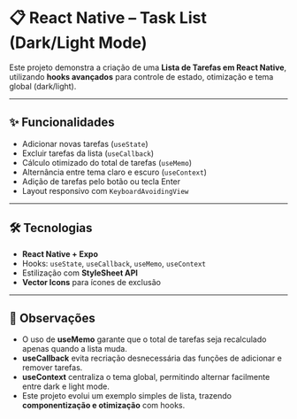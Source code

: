 # 📋 React Native – Task List (Dark/Light Mode)

Este projeto demonstra a criação de uma **Lista de Tarefas em React Native**, utilizando **hooks avançados** para controle de estado, otimização e tema global (dark/light).  

---

## ✨ Funcionalidades

- Adicionar novas tarefas (`useState`)  
- Excluir tarefas da lista (`useCallback`)  
- Cálculo otimizado do total de tarefas (`useMemo`)  
- Alternância entre tema claro e escuro (`useContext`)  
- Adição de tarefas pelo botão ou tecla Enter  
- Layout responsivo com `KeyboardAvoidingView`  

---

## 🛠️ Tecnologias

- **React Native + Expo**  
- Hooks: `useState`, `useCallback`, `useMemo`, `useContext`  
- Estilização com **StyleSheet API**  
- **Vector Icons** para ícones de exclusão  

---

## 📌 Observações

- O uso de **useMemo** garante que o total de tarefas seja recalculado apenas quando a lista muda.  
- **useCallback** evita recriação desnecessária das funções de adicionar e remover tarefas.  
- **useContext** centraliza o tema global, permitindo alternar facilmente entre dark e light mode.  
- Este projeto evolui um exemplo simples de lista, trazendo **componentização e otimização** com hooks.  
